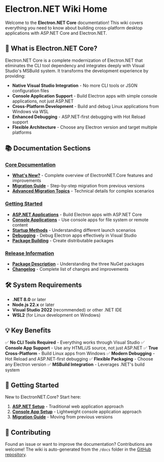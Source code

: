 

# Electron.NET Wiki Home

Welcome to the **Electron.NET Core** documentation! This wiki covers everything you need to know about building cross-platform desktop applications with ASP.NET Core and Electron.NET.

## 🚀 What is Electron.NET Core?

Electron.NET Core is a complete modernization of Electron.NET that eliminates the CLI tool dependency and integrates deeply with Visual Studio's MSBuild system. It transforms the development experience by providing:

- **Native Visual Studio Integration** - No more CLI tools or JSON configuration files
- **Console Application Support** - Build Electron apps with simple console applications, not just ASP.NET
- **Cross-Platform Development** - Build and debug Linux applications from Windows via WSL
- **Enhanced Debugging** - ASP.NET-first debugging with Hot Reload support
- **Flexible Architecture** - Choose any Electron version and target multiple platforms

## 📚 Documentation Sections

### [Core Documentation](Core/What's-New.md)
- **[What's New?](Core/What's-New.md)** - Complete overview of ElectronNET.Core features and improvements
- **[Migration Guide](Core/Migration-Guide.md)** - Step-by-step migration from previous versions
- **[Advanced Migration Topics](Core/Advanced-Migration-Topics.md)** - Technical details for complex scenarios

### [Getting Started](GettingStarted/ASP.Net.md)
- **[ASP.NET Applications](GettingStarted/ASP.Net.md)** - Build Electron apps with ASP.NET Core
- **[Console Applications](GettingStarted/Console-App.md)** - Use console apps for file system or remote content
- **[Startup Methods](GettingStarted/Startup-Methods.md)** - Understanding different launch scenarios
- **[Debugging](GettingStarted/Debugging.md)** - Debug Electron apps effectively in Visual Studio
- **[Package Building](GettingStarted/Package-Building.md)** - Create distributable packages

### [Release Information](RelInfo/Package-Description.md)
- **[Package Description](RelInfo/Package-Description.md)** - Understanding the three NuGet packages
- **[Changelog](../Changelog.md)** - Complete list of changes and improvements

## 🛠 System Requirements

- **.NET 8.0** or later
- **Node.js 22.x** or later
- **Visual Studio 2022** (recommended) or other .NET IDE
- **WSL2** (for Linux development on Windows)

## 💡 Key Benefits

✅ **No CLI Tools Required** - Everything works through Visual Studio
✅ **Console App Support** - Use any HTML/JS source, not just ASP.NET
✅ **True Cross-Platform** - Build Linux apps from Windows
✅ **Modern Debugging** - Hot Reload and ASP.NET-first debugging
✅ **Flexible Packaging** - Choose any Electron version
✅ **MSBuild Integration** - Leverages .NET's build system

## 🚦 Getting Started

New to ElectronNET.Core? Start here:

1. **[ASP.NET Setup](GettingStarted/ASP.Net.md)** - Traditional web application approach
2. **[Console App Setup](GettingStarted/Console-App.md)** - Lightweight console application approach
3. **[Migration Guide](Core/Migration-Guide.md)** - Moving from previous versions

## 🤝 Contributing

Found an issue or want to improve the documentation? Contributions are welcome! The wiki is auto-generated from the `/docs` folder in the [GitHub repository](https://github.com/ElectronNET/Electron.NET).
